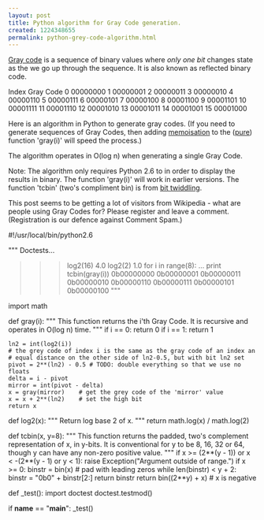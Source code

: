 ```yaml
--- 
layout: post
title: Python algorithm for Gray Code generation.
created: 1224348655
permalink: python-grey-code-algorithm.html
---
```

<a href='http://en.wikipedia.org/wiki/Gray_code'>Gray code</a> is a sequence of binary values where <em>only one bit</em> changes state as the we go up through the sequence.  It is also known as reflected binary code.

<python>
Index   Gray Code
    0   00000000
    1   00000001
    2   00000011
    3   00000010
    4   00000110
    5   00000111
    6   00000101
    7   00000100
    8   00001100
    9   00001101
   10   00001111
   11   00001110
   12   00001010
   13   00001011
   14   00001001
   15   00001000


</python>


Here is an algorithm in Python to generate gray codes.  (If you need to generate sequences of Gray Codes, then adding <a href='http://en.wikipedia.org/wiki/Memoization'>memoisation</a> to the (<a href='http://en.wikipedia.org/wiki/Pure_function#Pure_functions'>pure</a>) function 'gray(i)' will speed the process.)

The algorithm operates in O(log n) when generating a single Gray Code.

Note: The algorithm only requires Python 2.6 to in order to display the results in binary.  The function 'gray(i)' will work in earlier versions.  The function 'tcbin' (two's compliment bin) is from <a href='http://finalcog.com/node/20'>bit twiddling</a>.

This post seems to be getting a lot of visitors from Wikipedia - what are people using Gray Codes for?  Please register and leave a comment.  (Registration is our defence against Comment Spam.)

<python>
#!/usr/local/bin/python2.6

"""
Doctests...

>>> log2(16)
4.0
>>> log2(2)
1.0
>>> for i in range(8):
...     print tcbin(gray(i))
0b00000000
0b00000001
0b00000011
0b00000010
0b00000110
0b00000111
0b00000101
0b00000100
"""

import math

def gray(i):
    """
    This function returns the i'th Gray Code.
    It is recursive and operates in O(log n) time.
    """
    if i == 0: return 0
    if i == 1: return 1

    ln2 = int(log2(i))
    # the grey code of index i is the same as the gray code of an index an 
    # equal distance on the other side of ln2-0.5, but with bit ln2 set
    pivot = 2**(ln2) - 0.5 # TODO: double everything so that we use no floats
    delta = i - pivot
    mirror = int(pivot - delta)
    x = gray(mirror)    # get the grey code of the 'mirror' value
    x = x + 2**(ln2)    # set the high bit
    return x


def log2(x):
    """
    Return log base 2 of x.
    """
    return math.log(x) / math.log(2)


def tcbin(x, y=8):
    """
    This function returns the padded, two's complement representation of x, in y-bits.
    It is conventional for y to be 8, 16, 32 or 64, though y can have any non-zero positive value. 
    """
    if x >= (2**(y - 1)) or x < -(2**(y - 1) or y < 1):
        raise Exception("Argument outside of range.")
    if x >= 0:
        binstr = bin(x)
        # pad with leading zeros
        while len(binstr) < y + 2:
            binstr = "0b0" + binstr[2:]
        return binstr
    return bin((2**y) + x) # x is negative


def _test():
    import doctest
    doctest.testmod()


if __name__ == "__main__":
    _test()



</python>
